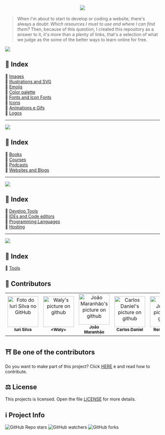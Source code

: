 <h1 align="center">
  <img src="./assets/logo.png">
</h1>

> When I'm about to start to develop or coding a website, there's always a doubt: <i>Which resources I must to use and where I can find them?</i>
> Then, because of this question, I created this repository as a answer to it, it's more than a plenty of links, that's a selection of what we judge as the some of the better ways to learn online for free.

<img src="./assets/banner1.png">

## 📕 Index

📌 [Images](materiais-gratuitos-para-sites.md#-imagens)<br>
📌 [Illustrations and SVG](materiais-gratuitos-para-sites.md#-ilustrações-e-vetores)<br>
📌 [Emojis](materiais-gratuitos-para-sites.md#-emojis)<br>
📌 [Color palette](materiais-gratuitos-para-sites.md#-paletas-de-cores)<br>
📌 [Fonts and Icon Fonts](materiais-gratuitos-para-sites.md#-fontes-e-fontes-de-ícones)<br>
📌 [Icons](materiais-gratuitos-para-sites.md#-ícones)<br>
📌 [Animations e Gifs](materiais-gratuitos-para-sites.md#-animações-e-gifs)<br>
📌 [Logos](materiais-gratuitos-para-sites.md#-logos)<br>

---

<img src="./assets/banner2.png">

## 📕 Index

📌 [Books](materiais-gratuitos-para-estudos.md#-livros)<br>
📌 [Courses](materiais-gratuitos-para-estudos.md#-cursos)<br>
📌 [Podcasts](materiais-gratuitos-para-estudos.md#-podcasts)<br>
📌 [Websites and Blogs](materiais-gratuitos-para-estudos.md#-sites-e-blogs)<br>

---

<img src="./assets/banner3.png">

## 📕 Index

📌 [Develop Tools](materiais-gratuitos-para-devs.md#-ferramentas-de-desenvolvimento)<br>
📌 [IDEs and Code editors](materiais-gratuitos-para-devs.md#-ides-e-editores-de-código)<br>
📌 [Programming Languages](materiais-gratuitos-para-devs.md#-linguagens-de-programação)<br>
📌 [Hosting](materiais-gratuitos-para-devs.md#-hospedagem)<br>

---

<img src="./assets/banner4.png">

## 📕 Index

📌 [Tools](materiais-gratuitos-para-designers.md#-ferramentas) <br>

## 🌈 Contributors<br>

<table>
  <tr>
    <td align="center">
      <a href="https://github.com/iuricode">
        <img src="https://avatars3.githubusercontent.com/u/31936044" width="100px;" alt="Foto do Iuri Silva no GitHub"/><br>
        <sub>
          <b>Iuri Silva</b>
        </sub>
      </a>
    </td>
    <td align="center">
      <a href="https://github.com/walysonfelipe">
        <img src="https://avatars1.githubusercontent.com/u/35854466" width="100px;" alt="Waly's picture on github"/><br>
        <sub>
          <b><<!---->Waly></b>
        </sub>
      </a><br>
    </td>
    <td align="center">
      <a href="https://github.com/joaomaranhao">
        <img src="https://avatars0.githubusercontent.com/u/31970285" width="100px;" alt="João Maranhão's picture on github"/><br>
        <sub>
          <b>João Maranhão</b>
        </sub>
      </a><br>
    </td>
    <td align="center">
      <a href="https://github.com/ff4LL">
        <img src="https://avatars0.githubusercontent.com/u/66672234" width="100px;" alt="Carlos Daniel's picture on github"/><br>
        <sub>
          <b>Carlos Daniel</b>
        </sub>
      </a><br>
    </td>
    <td align="center">
      <a href="https://github.com/reness0">
        <img src="https://avatars0.githubusercontent.com/u/66672234" width="100px;" alt="Renê Júnior's picture on github"/><br>
        <sub>
          <b>Renê Júnior</b>
        </sub>
      </a><br>
    </td>

  
  </tr>
</table>

## ⛩ Be one of the contributors<br>

Do you want to make part of this project? Click [HERE](CONTRIBUTING.md) e and read how to contribute.<br>

## ⚖ License

This projects is  licensed. Open the file [LICENSE](LICENSE.md) for more details.<br>

## ℹ️ Project Info

![GitHub Repo stars](https://img.shields.io/github/stars/iuricode/recursos-gratuitos?style=for-the-badge)
![GitHub watchers](https://img.shields.io/github/watchers/iuricode/recursos-gratuitos?style=for-the-badge)
![GitHub forks](https://img.shields.io/github/forks/iuricode/recursos-gratuitos?style=for-the-badge)
